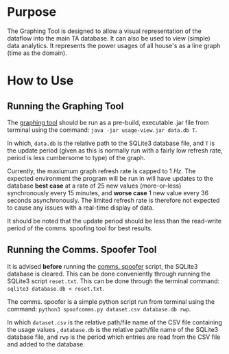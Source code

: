 # Purpose

The Graphing Tool is designed to allow a visual representation of the dataflow into the main TA database. It can also be used to view (simple) data analytics. It represents the power usages of all house's as a line graph (time as the domain).



# How to Use
## Running the Graphing Tool
The [graphing tool](https://github.com/carleton-smart-grid/usage-visualizer/blob/master/src/ctrl/UsageControl.java) should be run as a pre-build, executable .jar file from terminal using the command: `java -jar usage-view.jar data.db T`.


In which, `data.db` is the relative path to the SQLite3 database file, and `T` is the update period (given as this is normally run with a fairly low refresh rate, period is less cumbersome to type) of the graph.

Currently, the maxiumum graph refresh rate is capped to 1 *Hz*. The expected environment the program will be run in will have updates to the database **best case** at a rate of
25 new values (more-or-less) synchronously every 15 minutes, and **worse case** 1 new value every 36 seconds asynchronously. The limited refresh rate is therefore not expected to cause any issues with a real-time display of data.

It should be noted that the update period should be less than the read-write period of the comms. spoofing tool for best results.



## Running the Comms. Spoofer Tool
It is advised **before** running the [comms. spoofer](https://github.com/carleton-smart-grid/usage-visualizer/blob/master/dat/spoofcomms.py) script, the SQLite3 database is cleared. This can be done conveniently through running the SQLite3 script `reset.txt`. This can be done through the terminal command: `sqlite3 database.db < reset.txt`.

The comms. spoofer is a simple python script run from terminal using the command: `python3 spoofcomms.py dataset.csv database.db rwp`.

In which `dataset.csv` is the relative path/file name of the CSV file containing the usage values ,  `database.db` is the relative path/file name of the SQLite3 database file, and `rwp` is the period which entries are read from the CSV file and added to the database.
